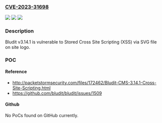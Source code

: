 ### [CVE-2023-31698](https://cve.mitre.org/cgi-bin/cvename.cgi?name=CVE-2023-31698)
![](https://img.shields.io/static/v1?label=Product&message=n%2Fa&color=blue)
![](https://img.shields.io/static/v1?label=Version&message=n%2Fa&color=blue)
![](https://img.shields.io/static/v1?label=Vulnerability&message=n%2Fa&color=brighgreen)

### Description

Bludit v3.14.1 is vulnerable to Stored Cross Site Scripting (XSS) via SVG file on site logo.

### POC

#### Reference
- http://packetstormsecurity.com/files/172462/Bludit-CMS-3.14.1-Cross-Site-Scripting.html
- https://github.com/bludit/bludit/issues/1509

#### Github
No PoCs found on GitHub currently.

